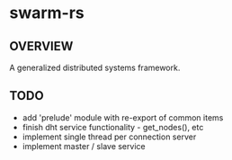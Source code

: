 # swarm-rs
## OVERVIEW
A generalized distributed systems framework.

## TODO
- add 'prelude' module with re-export of common items
- finish dht service functionality - get_nodes(), etc
- implement single thread per connection server
- implement master / slave service
